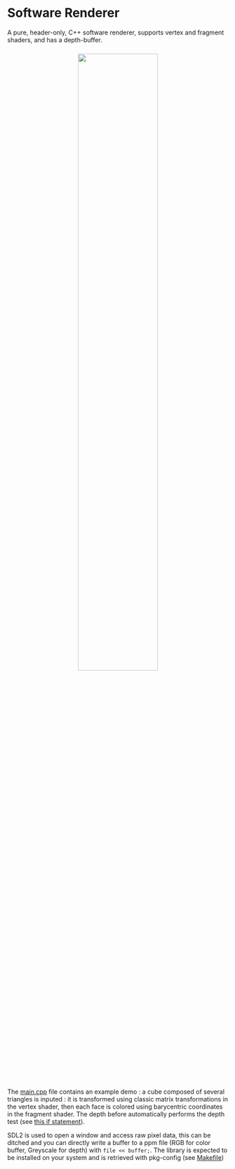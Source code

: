 # Software Renderer

A pure, header-only, C++ software renderer, supports vertex and fragment shaders, and has a depth-buffer.

###

<p align="center">
  <img width="60%" src="https://github.com/user-attachments/assets/733a8950-d801-4ba5-bfaf-f3722a68a630" />
</p>


The [main.cpp](main.cpp) file contains an example demo : a cube composed of several triangles is inputed : it is transformed using classic matrix transformations in the vertex shader, then each face is colored using barycentric coordinates in the fragment shader. The depth before automatically performs the depth test (see [this if statement](gfxRenderer.hpp#L62)).

SDL2 is used to open a window and access raw pixel data, this can be ditched and you can directly write a buffer to a ppm file (RGB for color buffer, Greyscale for depth) with `file << buffer;`. The library is expected to be installed on your system and is retrieved with pkg-config (see [Makefile](Makefile))

